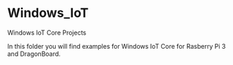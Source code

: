 # Windows_IoT
Windows IoT Core Projects

In this folder you will find examples for Windows IoT Core for Rasberry Pi 3 and DragonBoard.

